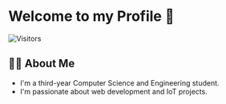 # Welcome to my Profile 👋

![Visitors](https://hits.dwyl.com/DebashisDhali/DebashisDhali.svg?label=Visitors&style=flat-square&color=green)

## 👨‍💻 About Me
- I'm a third-year Computer Science and Engineering student.
- I'm passionate about web development and IoT projects.



